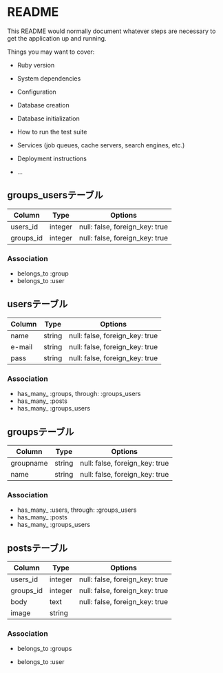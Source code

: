 # README

This README would normally document whatever steps are necessary to get the
application up and running.

Things you may want to cover:

* Ruby version

* System dependencies

* Configuration

* Database creation

* Database initialization

* How to run the test suite

* Services (job queues, cache servers, search engines, etc.)

* Deployment instructions

* ...


## groups_usersテーブル

|Column|Type|Options|
|------|----|-------|
|users_id|integer|null: false, foreign_key: true|
|groups_id|integer|null: false, foreign_key: true|

### Association
- belongs_to :group
- belongs_to :user

## usersテーブル

|Column|Type|Options|
|------|----|-------|
|name|string|null: false, foreign_key: true|
|e-mail|string|null: false, foreign_key: true|
|pass|string|null: false, foreign_key: true|

### Association
- has_many_ :groups, through: :groups_users
- has_many_ :posts
- has_many_ :groups_users

## groupsテーブル

|Column|Type|Options|
|------|----|-------|
|groupname|string|null: false, foreign_key: true|
|name|string|null: false, foreign_key: true|

### Association
- has_many_ :users, through: :groups_users
- has_many_ :posts
- has_many_ :groups_users

## postsテーブル

|Column|Type|Options|
|------|----|-------|
|users_id|integer|null: false, foreign_key: true|
|groups_id|integer|null: false, foreign_key: true|
|body|text|null: false, foreign_key: true|
|image|string|

### Association
- belongs_to :groups

- belongs_to :user






